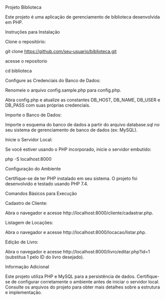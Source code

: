 Projeto Biblioteca

Este projeto é uma aplicação de gerenciamento de biblioteca desenvolvida em PHP.

Instruções para Instalação

Clone o repositório:

git clone https://github.com/seu-usuario/biblioteca.git

acesse o repositorio

cd biblioteca

Configure as Credenciais do Banco de Dados:

Renomeie o arquivo config.sample.php para config.php.

Abra config.php e atualize as constantes DB_HOST, DB_NAME, DB_USER e DB_PASS com suas próprias credenciais.

Importe o Banco de Dados:

Importe o esquema do banco de dados a partir do arquivo database.sql no seu sistema de gerenciamento de banco de dados (ex: MySQL).

Inicie o Servidor Local:

Se você estiver usando o PHP incorporado, inicie o servidor embutido:

php -S localhost:8000

Configuração do Ambiente

Certifique-se de ter PHP instalado em seu sistema. O projeto foi desenvolvido e testado usando PHP 7.4.

Comandos Básicos para Execução

Cadastro de Cliente:

Abra o navegador e acesse http://localhost:8000/cliente/cadastrar.php.

Listagem de Locações:

Abra o navegador e acesse http://localhost:8000/locacao/listar.php.

Edição de Livro:

Abra o navegador e acesse http://localhost:8000/livro/editar.php?id=1 (substitua 1 pelo ID do livro desejado).

Informação Adicional

Este projeto utiliza PHP e MySQL para a persistência de dados.
Certifique-se de configurar corretamente o ambiente antes de iniciar o servidor local.
Consulte os arquivos do projeto para obter mais detalhes sobre a estrutura e implementação.
